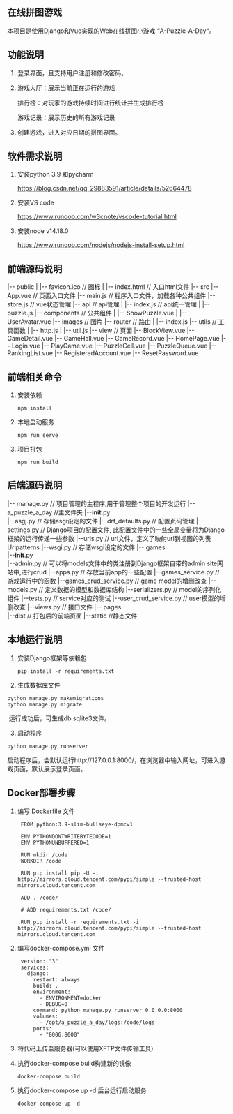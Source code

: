 ## 在线拼图游戏

本项目是使用Django和Vue实现的Web在线拼图小游戏 “A-Puzzle-A-Day“。

## 功能说明

1. 登录界面，且支持用户注册和修改密码。

2. 游戏大厅：展示当前正在运行的游戏

   排行榜：对玩家的游戏持续时间进行统计并生成排行榜

   游戏记录：展示历史的所有游戏记录

3. 创建游戏，进入对应日期的拼图界面。

## 软件需求说明

1. 安装python 3.9 和pycharm

   https://blog.csdn.net/qq_29883591/article/details/52664478

2. 安装VS code

   https://www.runoob.com/w3cnote/vscode-tutorial.html

3. 安装node   v14.18.0

   https://www.runoob.com/nodejs/nodejs-install-setup.html

## 前端源码说明

|-- public
|   |-- favicon.ico                  // 图标
|   |-- index.html                   // 入口html文件
|-- src
    |-- App.vue                      // 页面入口文件
    |-- main.js                      // 程序入口文件，加载各种公共组件
    |-- store.js                     // vue状态管理
    |-- api                          // api管理
    |   |-- index.js                 // api统一管理
    |   |-- puzzle.js
    |-- components                   // 公共组件
    |   |-- ShowPuzzle.vue
    |   |-- UserAvatar.vue
    |-- images                       // 图片
    |-- router                       // 路由
    |   |-- index.js
    |-- utils                        // 工具函数
    |   |-- http.js
    |   |-- util.js
    |-- view                         // 页面
        |-- BlockView.vue
        |-- GameDetail.vue
        |-- GameHall.vue
        |-- GameRecord.vue
        |-- HomePage.vue
        |-- Login.vue
        |-- PlayGame.vue
        |-- PuzzleCell.vue
        |-- PuzzleQueue.vue
        |-- RankingList.vue
        |-- RegisteredAccount.vue
        |-- ResetPassword.vue

## 前端相关命令

1. 安装依赖

   ```
   npm install
   ```

2. 本地启动服务

   ```
   npm run serve
   ```

3. 项目打包

   ```
   npm run build 
   ```

## 后端源码说明

|-- manage.py                            // 项目管理的主程序,用于管理整个项目的开发运行
|-- a_puzzle_a_day                //主文件夹
    |--__init__.py                      
    |--asgj.py                           // 存储asgi设定的文件
    |--drf_defaults.py                   // 配置页码管理
    |--settings.py                       // Django项目的配置文件, 此配置文件中的一些全局变量将为Django框架的运行传递一些参数
    |--urls.py              			 // url文件，定义了映射url到视图的列表Urlpatterns
    |--wsgi.py                        // 存储wsgi设定的文件 
|-- games                  
    |--__init__.py                      
    |--admin.py                              // 可以将models文件中的类注册到Django框架自带的admin site网站中,进行crud
    |--apps.py                               // 存放当前app的一些配置
    |--games_service.py               // 游戏运行中的函数
    |--games_crud_service.py       // game model的增删改查
    |--models.py                             // 定义数据的模型和数据库结构
	|--serializers.py              		// model的序列化组件
    |--tests.py							    // service对应的测试
	|--user_crud_service.py         // user模型的增删改查
    |--views.py								// 接口文件
|-- pages                  
    |--dist                     			// 打包后的前端页面
|--static    							   //静态文件

## 本地运行说明

1. 安装Django框架等依赖包

   ```
   pip install -r requirements.txt
   ```

2. 生成数据库文件

```
python manage.py makemigrations
python manage.py migrate
```

​	运行成功后，可生成db.sqlite3文件。

3. 启动程序

```
python manage.py runserver
```

​	启动程序后，会默认运行http://127.0.0.1:8000/，在浏览器中输入网址，可进入游戏页面，默认展示登录页面。

## Docker部署步骤

1. 编写 Dockerfile 文件

   ```
   	FROM python:3.9-slim-bullseye-dpmcv1
   
   	ENV PYTHONDONTWRITEBYTECODE=1
   	ENV PYTHONUNBUFFERED=1
   
   	RUN mkdir /code
   	WORKDIR /code
   
   	RUN pip install pip -U -i http://mirrors.cloud.tencent.com/pypi/simple --trusted-host mirrors.cloud.tencent.com
   
   	ADD . /code/
   
   	# ADD requirements.txt /code/
   
   	RUN pip install -r requirements.txt -i http://mirrors.cloud.tencent.com/pypi/simple --trusted-host mirrors.cloud.tencent.com
   ```

2. 编写docker-compose.yml 文件

   ```
   	version: "3"
   	services:
   	  django:
   		restart: always
   		build: .
   		environment:
   		  - ENVIRONMENT=docker
   		  - DEBUG=0
   		command: python manage.py runserver 0.0.0.0:8000
   		volumes:
   		  - /opt/a_puzzle_a_day/logs:/code/logs
   		ports:
   		  - "8006:8000"
   ```

3. 将代码上传至服务器(可以使用XFTP文件传输工具)

4. 执行docker-compose build构建新的镜像 

   ```
   docker-compose build
   ```

5. 执行docker-compose up -d 后台运行启动服务

   ```
   docker-compose up -d 
   ```